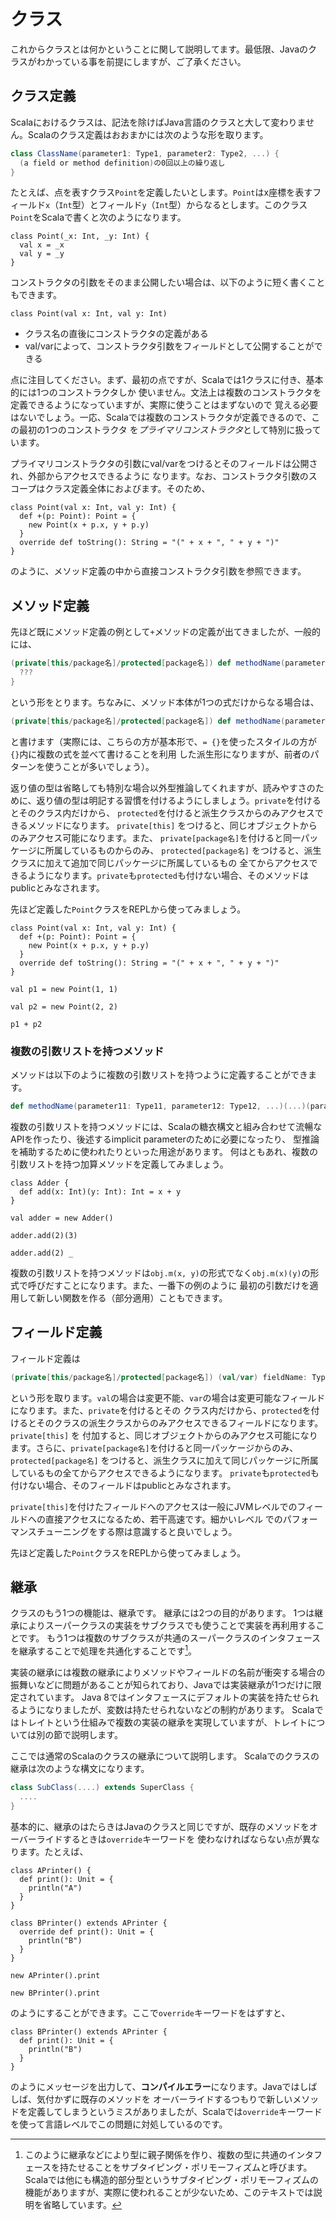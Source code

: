 # クラス

これからクラスとは何かということに関して説明してます。最低限、Javaのクラスがわかっている事を前提にしますが、ご了承ください。

## クラス定義

Scalaにおけるクラスは、記法を除けばJava言語のクラスと大して変わりません。Scalaのクラス定義はおおまかには次のような形を取ります。

```scala
class ClassName(parameter1: Type1, parameter2: Type2, ...) {
  (a field or method definition)の0回以上の繰り返し
}
```

たとえば、点を表すクラス`Point`を定義したいとします。`Point`はx座標を表すフィールド`x`（`Int`型）とフィールド`y`（`Int`型）からなるとします。このクラス`Point`をScalaで書くと次のようになります。

```tut:silent
class Point(_x: Int, _y: Int) {
  val x = _x
  val y = _y
}
```

コンストラクタの引数をそのまま公開したい場合は、以下のように短く書くこともできます。

```tut:silent
class Point(val x: Int, val y: Int)
```

* クラス名の直後にコンストラクタの定義がある
* val/varによって、コンストラクタ引数をフィールドとして公開することができる

点に注目してください。まず、最初の点ですが、Scalaでは1クラスに付き、基本的には1つのコンストラクタしか
使いません。文法上は複数のコンストラクタを定義できるようになっていますが、実際に使うことはまずないので
覚える必要はないでしょう。一応、Scalaでは複数のコンストラクタが定義できるので、この最初の1つのコンストラクタ
を*プライマリコンストラクタ*として特別に扱っています。

プライマリコンストラクタの引数にval/varをつけるとそのフィールドは公開され、外部からアクセスできるように
なります。なお、コンストラクタ引数のスコープはクラス定義全体におよびます。そのため、

```tut:silent
class Point(val x: Int, val y: Int) {
  def +(p: Point): Point = {
    new Point(x + p.x, y + p.y)
  }
  override def toString(): String = "(" + x + ", " + y + ")"
}
```

のように、メソッド定義の中から直接コンストラクタ引数を参照できます。

## メソッド定義

先ほど既にメソッド定義の例として`+`メソッドの定義が出てきましたが、一般的には、

```scala
(private[this/package名]/protected[package名]) def methodName(parameter1: Type1, parameter2: Type2, ...): ReturnType = {
  ???
}
```

という形をとります。ちなみに、メソッド本体が1つの式だけからなる場合は、

```scala
(private[this/package名]/protected[package名]) def methodName(parameter1: Type1, parameter2: Type2, ...): ReturnType = ???
```

と書けます（実際には、こちらの方が基本形で、`= {}`を使ったスタイルの方が`{}`内に複数の式を並べて書けることを利用
した派生形になりますが、前者のパターンを使うことが多いでしょう）。

返り値の型は省略しても特別な場合以外型推論してくれますが、読みやすさのために、返り値の型は明記する習慣を付けるようにしましょう。`private`を付けるとそのクラス内だけから、
`protected`を付けると派生クラスからのみアクセスできるメソッドになります。 `private[this]` をつけると、同じオブジェクトからのみアクセス可能になります。また、
`private[package名]`を付けると同一パッケージに所属しているものからのみ、 `protected[package名]` をつけると、派生クラスに加えて追加で同じパッケージに所属しているもの
全てからアクセスできるようになります。`private`も`protected`も付けない場合、そのメソッドはpublicとみなされます。

先ほど定義した`Point`クラスをREPLから使ってみましょう。

```tut
class Point(val x: Int, val y: Int) {
  def +(p: Point): Point = {
    new Point(x + p.x, y + p.y)
  }
  override def toString(): String = "(" + x + ", " + y + ")"
}

val p1 = new Point(1, 1)

val p2 = new Point(2, 2)

p1 + p2
```

### 複数の引数リストを持つメソッド

メソッドは以下のように複数の引数リストを持つように定義することができます。

```scala
def methodName(parameter11: Type11, parameter12: Type12, ...)(...)(parameterN1: TypeN1, ..., parameterNM: TypeNM): RerurnType = ???
```

複数の引数リストを持つメソッドには、Scalaの糖衣構文と組み合わせて流暢なAPIを作ったり、後述するimplicit parameterのために必要になったり、
型推論を補助するために使われたりといった用途があります。
何はともあれ、複数の引数リストを持つ加算メソッドを定義してみましょう。

```tut
class Adder {
  def add(x: Int)(y: Int): Int = x + y
}

val adder = new Adder()

adder.add(2)(3)

adder.add(2) _
```

複数の引数リストを持つメソッドは`obj.m(x, y)`の形式でなく`obj.m(x)(y)`の形式で呼びだすことになります。また、一番下の例のように
最初の引数だけを適用して新しい関数を作る（部分適用）こともできます。

## フィールド定義

フィールド定義は

```scala
(private[this/package名]/protected[package名]) (val/var) fieldName: Type = Expression
```

という形を取ります。`val`の場合は変更不能、`var`の場合は変更可能なフィールドになります。また、`private`を付けるとその
クラス内だけから、`protected`を付けるとそのクラスの派生クラスからのみアクセスできるフィールドになります。 `private[this]` を
付加すると、同じオブジェクトからのみアクセス可能になります。さらに、`private[package名]`を付けると同一パッケージからのみ、
`protected[package名]` をつけると、派生クラスに加えて同じパッケージに所属しているもの全てからアクセスできるようになります。
`private`も`protected`も付けない場合、そのフィールドはpublicとみなされます。

`private[this]`を付けたフィールドへのアクセスは一般にJVMレベルでのフィールドへの直接アクセスになるため、若干高速です。細かいレベル
でのパフォーマンスチューニングをする際は意識すると良いでしょう。

先ほど定義した`Point`クラスをREPLから使ってみましょう。

## 継承

クラスのもう1つの機能は、継承です。
継承には2つの目的があります。
1つは継承によりスーパークラスの実装をサブクラスでも使うことで実装を再利用することです。
もう1つは複数のサブクラスが共通のスーパークラスのインタフェースを継承することで処理を共通化することです[^subtyping_polymorphism]。

実装の継承には複数の継承によりメソッドやフィールドの名前が衝突する場合の振舞いなどに問題があることが知られており、Javaでは実装継承が1つだけに限定されています。
Java 8ではインタフェースにデフォルトの実装を持たせられるようになりましたが、変数は持たせられないなどの制約があります。
Scalaではトレイトという仕組みで複数の実装の継承を実現していますが、トレイトについては別の節で説明します。

ここでは通常のScalaのクラスの継承について説明します。
Scalaでのクラスの継承は次のような構文になります。

```scala
class SubClass(....) extends SuperClass {
  ....
}
```

基本的に、継承のはたらきはJavaのクラスと同じですが、既存のメソッドをオーバーライドするときは`override`キーワードを
使わなければならない点が異なります。たとえば、

```tut
class APrinter() {
  def print(): Unit = {
    println("A")
  }
}

class BPrinter() extends APrinter {
  override def print(): Unit = {
    println("B")
  }
}

new APrinter().print

new BPrinter().print
```

のようにすることができます。ここで`override`キーワードをはずすと、

```tut:fail
class BPrinter() extends APrinter {
  def print(): Unit = {
    println("B")
  }
}
```

のようにメッセージを出力して、**コンパイルエラー**になります。Javaではしばしば、気付かずに既存のメソッドを
オーバーライドするつもりで新しいメソッドを定義してしまうというミスがありましたが、Scalaでは`override`キーワードを使って言語レベルでこの問題に対処しているのです。

[^subtyping_polymorphism]: このように継承などにより型に親子関係を作り、複数の型に共通のインタフェースを持たせることをサブタイピング・ポリモーフィズムと呼びます。Scalaでは他にも構造的部分型というサブタイピング・ポリモーフィズムの機能がありますが、実際に使われることが少ないため、このテキストでは説明を省略しています。
